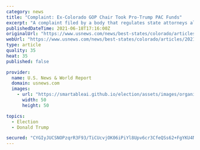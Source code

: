 ```yaml
---
category: news
title: "Complaint: Ex-Colorado GOP Chair Took Pro-Trump PAC Funds"
excerpt: "A complaint filed by a body that regulates state attorneys alleges that former Colorado Republican Party chair Ryan Call took nearly $280,000 from a super PAC supporting Donald Trump while Call served as the political action committee’s treasurer."
publishedDateTime: 2021-06-18T17:16:00Z
originalUrl: "https://www.usnews.com/news/best-states/colorado/articles/2021-06-18/complaint-ex-colorado-gop-chair-took-pro-trump-pac-funds"
webUrl: "https://www.usnews.com/news/best-states/colorado/articles/2021-06-18/complaint-ex-colorado-gop-chair-took-pro-trump-pac-funds"
type: article
quality: 35
heat: 35
published: false

provider:
  name: U.S. News & World Report
  domain: usnews.com
  images:
    - url: "https://smartableai.github.io/election/assets/images/organizations/usnews.com-50x50.jpg"
      width: 50
      height: 50

topics:
  - Election
  - Donald Trump

secured: "CYGIyJUCSNOPzqrR3F93/TiCUcvjOK06iPiYl8Upv6cr3CfeQSs62+FgYKU4N+fT3JFb//C0nmMXFR8OQzX5cfE8rylo6TKw9IauDzoEHFOJUumhDrBnJU9MiwmGio4F+EHgb61LUnQcnLwQuw+kWA8uwAcqmEpBs0N4Bkj0eq8tfIu/KCTYEUFA0eM4cw/TQrOnQGhrD6gFGX51mK3CPIhWgAUH+IM8rGCyda/mq8xkVr1MAv826n3TjoEd5/uEUxb56dy1hpXGCEMdfZwwFGCaNcUjCG9g4ZvgCxDL8lf+yTMMMPZYiYggeG5NaK++4rwQvVKJwkXwFGnwJA7E9s39m4DVdFdVgToDhFS8SWU=;dbEUiFEDyMMHnAUngO9I6g=="
---
```


